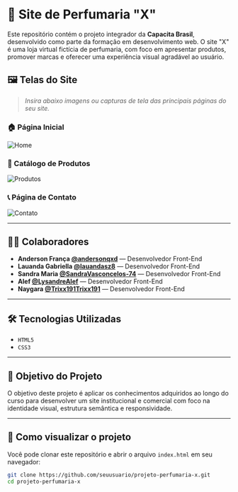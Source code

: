 # 🌸 Site de Perfumaria "X"

Este repositório contém o projeto integrador da **Capacita Brasil**, desenvolvido como parte da formação em desenvolvimento web. O site "X" é uma loja virtual fictícia de perfumaria, com foco em apresentar produtos, promover marcas e oferecer uma experiência visual agradável ao usuário.

## 🖼️ Telas do Site

> *Insira abaixo imagens ou capturas de tela das principais páginas do seu site.*

### 🏠 Página Inicial
![Home](./imagens/home.png)

### 🧴 Catálogo de Produtos
![Produtos](./imagens/catalogo.png)

### 📞 Página de Contato
![Contato](./imagens/contato.png)

---

## 👩‍💻 Colaboradores

- **Anderson França    [@andersonqxd](https://github.com/andersonqxd)** — Desenvolvedor Front-End  
- **Lauanda Gabriella  [@lauandasz8](https://github.com/lauandasz8)** — Desenvolvedor Front-End  
- **Sandra Maria [@SandraVasconcelos-74](https://github.com/SandraVasconcelos-74)** — Desenvolvedor Front-End
- **Alef [@LysandreAlef](https://github.com/LysandreAlef)** — Desenvolvedor Front-End  
- **Naygara [@Trixx191Trixx191](https://github.com/Trixx191)** — Desenvolvedor Front-End  

---

## 🛠️ Tecnologias Utilizadas

- `HTML5`
- `CSS3`

---

## 🎯 Objetivo do Projeto

O objetivo deste projeto é aplicar os conhecimentos adquiridos ao longo do curso para desenvolver um site institucional e comercial com foco na identidade visual, estrutura semântica e responsividade.

---

## 📁 Como visualizar o projeto

Você pode clonar este repositório e abrir o arquivo `index.html` em seu navegador:

```bash
git clone https://github.com/seuusuario/projeto-perfumaria-x.git
cd projeto-perfumaria-x
